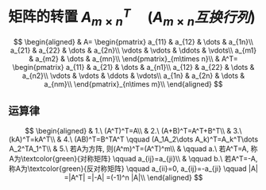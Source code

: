 # 矩阵的转置 $A_{m\times n}^T \quad (A_{m\times n}互换行列)$

$$
\begin{aligned}
	& A=
	\begin{pmatrix}
		a_{11} & a_{12} & \dots & a_{1n}\\
		a_{21} & a_{22} & \dots & a_{2n}\\
		\vdots & \vdots & \ddots & \vdots\\
		a_{m1} & a_{m2} & \dots & a_{mn}\\
	\end{pmatrix}_{m\times n}\\
	& A^T=
	\begin{pmatrix}
		a_{11} & a_{21} & \dots & a_{n1}\\
		a_{12} & a_{22} & \dots & a_{n2}\\
		\vdots & \vdots & \ddots & \vdots\\
		a_{1n} & a_{2n} & \dots & a_{nm}\\
	\end{pmatrix}_{n\times m}\\
\end{aligned}
$$

## 运算律

$$
\begin{aligned}
	& 1.\ (A^T)^T=A\\
	& 2.\ (A+B)^T=A^T+B^T\\
	& 3.\ (kA)^T=kA^T\\
	& 4.\ (AB)^T=B^TA^T \qquad (A_1A_2\dots A_k)^T=A_k^T\dots A_2^TA_1^T\\
	& 5.\ 若A为方阵, 则(A^m)^T=(A^T)^m\\
	& \qquad a.\ 若A^T=A, 称A为\textcolor{green}{对称矩阵} \qquad a_{ij}=a_{ji}\\
	& \qquad b.\ 若A^T=-A, 称A为\textcolor{green}{反对称矩阵} \qquad a_{ii}=0, a_{ij}=-a_{ji} \qquad |A| =|A^T| =|-A| =(-1)^n |A|\\
\end{aligned}
$$
